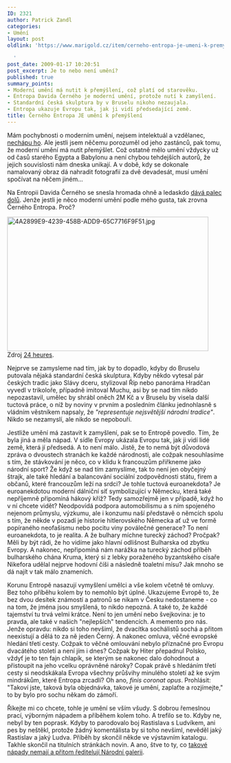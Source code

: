 ```yaml
---
ID: 2321
author: Patrick Zandl
categories:
- Umění
layout: post
oldlink: 'https://www.marigold.cz/item/cerneho-entropa-je-umeni-k-premysleni

  '
post_date: 2009-01-17 10:20:51
post_excerpt: Je to nebo není umění?
published: true
summary_points:
- Moderní umění má nutit k přemýšlení, což platí od starověku.
- Entropa Davida Černého je moderní umění, protože nutí k zamyšlení.
- Standardní česká skulptura by v Bruselu nikoho nezaujala.
- Entropa ukazuje Evropu tak, jak ji vidí předsedající země.
title: Černého Entropa JE umění k přemýšlení
---
```


Mám pochybnosti o moderním umění, nejsem intelektuál a vzdělanec, <a href="/videl-jsem-moderni-umeni">nechápu ho</a>. Ale jestli jsem něčemu porozuměl od jeho zastánců, pak tomu, že moderní umění má nutit přemýšlet. Což ostatně mělo umění vždycky už od časů starého Egypta a Babylonu a není chybou tehdejších autorů, že jejich souvislosti nám dneska unikají. A v době, kdy se dokonale namalovaný obraz dá nahradit fotografií za dvě devadesát, musí umění spočívat na něčem jiném...

Na Entropii Davida Černého se snesla hromada ohně a ledaskdo <a href="http://ideesfixes.blogspot.com/2009/01/emu-se-smjete.html">dává palec dolů</a>. Jenže jestli je něco moderní umění podle mého gusta, tak zrovna Černého Entropa. Proč?

<img src="http://www.marigold.cz/wp-content/uploads/4a2899e9-4239-458b-add9-65c7716f9f51.jpg" alt="4A2899E9-4239-458B-ADD9-65C7716F9F51.jpg" border="0" width="468" height="312" />
Zdroj <a href="http://www.24heures.ch/actu/monde/entropa-sculpture-suscite-excuses-prague-2009-01-15">24 heures</a>.

Nejprve se zamysleme nad tím, jak by to dopadlo, kdyby do Bruselu putovala nějaká standardní česká skulptura. Kdyby někdo vytesal pár českých tradic jako Slávy dceru, stylizoval Říp nebo panoráma Hradčan vyvedl v trikoloře, případně imitoval Muchu, asi by se nad tím nikdo nepozastavil, umělec by shrábl oněch 2M Kč a v Bruselu by visela další tuctová práce, o níž by noviny v prvním a posledním článku jednohlasně s vládním věstníkem napsaly, že <em>"representuje nejsvětější národní tradice"</em>. Nikdo se nezamyslí, ale nikdo se nepobouří.  

Jestliže umění má zastavit k zamyšlení, pak se to Entropě povedlo.  Tím, že byla jiná a měla nápad. V sídle Evropy ukázala Evropu tak, jak ji vidí lidé země, která jí předsedá. A to není málo. Jistě, že to nemá být důvodová zpráva o dvoustech stranách ke každé národnosti, ale cožpak nesouhlasíme s tím, že stávkování je něco, co v klidu k francouzům přiřkneme jako  národní sport? Že když se nad tím zamyslíme, tak to není jen obyčejný štrajk, ale také hledání a balancování sociální zodpovědnosti státu, firem a občanů, které francouzům leží na srdci? Je tohle tuctová euroanekdota? Je euroanekdotou moderní dálniční síť symbolizující v Německu, která také nepříjemně připomíná hákový kříž? Tedy samozřejmě jen v případě, když ho v ní chcete vidět? Neodpovídá podpora automobilismu a s ním spojeného nejenom průmyslu, výzkumu, ale i konzumu naší představě o němcích spolu s tím, že někde v pozadí je historie hitlerovského Německa ať už ve formě popíraného neofašismu nebo pocitu viny poválečné generace? To není euroanekdota, to je realita. A že bulhary míchne turecký záchod? Pročpak? Měli by být rádi, že ho vidíme jako hlavní odlišnost Bulharska od zbytku Evropy. A nakonec, nepřipomíná nám narážka na turecký záchod příběh bulharského chána Kruma, který si z lebky poraženého byzantského císaře Nikefora udělal nejprve hodovní číši a následně toaletní mísu? Jak mnoho se dá najít v tak málo znameních. 

Korunu Entropě nasazují vymyšlení umělci a vše kolem včetně té omluvy. Bez toho příběhu kolem by to nemohlo být úplné. Ukazujeme Evropě to, že bez dvou desítek známostí a patronů se nikam v Česku nedostaneme - co na tom, že jména jsou smyšlená, to nikdo nepozná. A také to, že každé tajemství tu trvá velmi krátce. Není to jen umění nebo švejkovina: je to pravda, ale také v našich "nejlepších" tendencích. A memento pro nás. Jenže opravdu: nikdo si toho nevšiml, že dvacítka sochálistů sochá a přitom neexistují a dělá to za ně jeden Černý. A nakonec omluva, věčné evropské hledání třetí cesty. Cožpak to věčné omlouvání nebylo příznačné pro Evropu dvacátého století a není jím i dnes? Cožpak by Hiter přepadnul Polsko, vždyť je to ten fajn chlapík, se kterým se nakonec dalo dohodnout a přistoupit na jeho vcelku oprávněné nároky? Copak právě s hledáním třetí cesty si neodskákala Evropa všechny průšvihy minulého století až ke svým mindrákům, které Entropa zrcadlí? Oh ano, <em>finis coronat opus</em>. Prohlásit: "Takoví jste, taková byla objednávka, takové je umění, zaplaťte a rozjímejte," to by bylo pro sochu někam do zámoří. 

Říkejte mi co chcete, tohle je umění se vším všudy. S dobrou řemeslnou prací, výborným nápadem a příběhem kolem toho. A trefilo se to. Kdyby ne, nebyl by ten poprask. Kdyby to parodovalo boj Rastislava s Ludvíkem, ani pes by neštěkl, protože žádný komentálista by si toho nevšiml, nevěděl jaký Rastislav a jaký Ludva. Příběh by skončil někde ve výstavním katalogu. Takhle skončil na titulních stránkách novin. A ano, štve to ty, co <a href="http://kultura.idnes.cz/cerneho-entropa-je-mdla-a-neprekracuje-komunalni-humor-mini-odbornici-1kq-/vytvarneum.asp?c=A090113_181750_vytvarneum_jaz">takové nápady nemají a přitom ředitelují Národní galerii</a>.